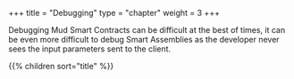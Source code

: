 +++
title = "Debugging"
type = "chapter"
weight = 3
+++

Debugging Mud Smart Contracts can be difficult at the best of times, it can be even more difficult to debug Smart Assemblies as the developer never sees the input parameters sent to the client.

{{% children sort="title" %}}